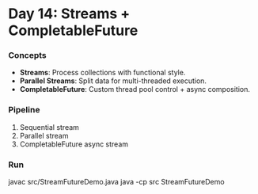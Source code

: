 # Day 14: Streams + CompletableFuture

### Concepts
- **Streams**: Process collections with functional style.
- **Parallel Streams**: Split data for multi-threaded execution.
- **CompletableFuture**: Custom thread pool control + async composition.

### Pipeline
1. Sequential stream
2. Parallel stream
3. CompletableFuture async stream

### Run
javac src/StreamFutureDemo.java
java -cp src StreamFutureDemo
